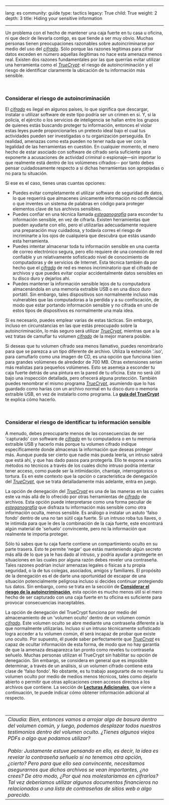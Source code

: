 

---

lang: es
community: guide
type: tactics
legacy: True
child: True
weight: 2
depth: 3
title: Hiding your sensitive information

---

<p>Un problema con el hecho de mantener una caja fuerte en tu casa u oficina, ni que decir de llevarla contigo, es que tiende a ser muy obvio. Muchas personas tienen preocupaciones razonables sobre autoincriminarse por medio del uso del <a href="/es/glossary#Cifrado" title="Cifrado"><em>cifrado</em></a>. Sólo porque las razones legítimas para cifrar<em> </em>datos exceden en número aquellas ilegítimas no hace esta amenaza menos real. Existen dos razones fundamentales por las que querrías evitar utilizar una herramienta como el <em><a href="/es/truecrypt_principal">TrueCrypt</a></em>: el riesgo de autoincriminación y el riesgo de identificar claramente la ubicación de tu información más sensible.</p>

<p>&nbsp;</p>

<h3 id="Considerarriesgoautoincriminacion">Considerar el riesgo de autoincriminación</h3>

<p>El <a href="/es/glossary#Cifrado" title="Cifrado"><em>cifrado</em></a> es ilegal en algunos países, lo que significa que descargar, instalar o utilizar software de este tipo podría ser un crimen en si. Y, si la policía, el ejército o los servicios de inteligencia se hallan entre los grupos de quienes estás buscando proteger tu información, entonces el violar estas leyes puede proporcionarles un pretexto ideal bajo el cual tus actividades pueden ser investigadas o tu organización perseguida. En realidad, amenazas como esta pueden no tener nada que ver con la legalidad de las herramientas en cuestión. En cualquier momento, el mero hecho de estar asociado con software de cifrado sería suficiente para exponerte a acusaciones de actividad criminal o espionaje—sin importar lo que realmente está dentro de los volúmenes cifrados-- por tanto debes pensar cuidadosamente respecto a si dichas herramientas son apropiadas o no para tu situación.</p>

<p>Si ese es el caso, tienes unas cuantas opciones:</p>

<ul>
	<li>Puedes evitar completamente el utilizar software de seguridad de datos, lo que requerirá que almacenes únicamente información no confidencial o que inventes un sistema de palabras en código para proteger elementos clave de tus archivos sensibles.</li>
	<li>Puedes confiar en una técnica llamada <a href="/es/glossary#Esteganografia" title="Esteganografía"><em>esteganografía</em></a> para esconder tu información sensible, en vez de cifrarla. Existen herramientas que pueden ayudarte con ello, pero el utilizarlas adecuadamente requiere una preparación muy cuidadosa, y todavía corres el riesgo de incriminarte a los ojos de cualquiera que descubra que estás usando esta herramienta.</li>
	<li>Puedes intentar almacenar toda tu información sensible en una cuenta de correo electrónico segura, pero ello requiere de una conexión de red confiable y un relativamente sofisticado nivel de conocimiento de computadoras y de servicios de Internet. Esta técnica también da por hecho que el <a href="/es/glossary#Cifrado" title="Cifrado"><em>cifrado</em></a> de red es menos incriminatorio que el cifrado de archivos y que puedes evitar copiar accidentalmente datos sensibles en tu disco duro y dejarlos ahí.</li>
	<li>Puedes mantener la información sensible lejos de tu computadora almacenándola en una memoria extraíble USB o en una disco duro portátil. Sin embargo, tales dispositivos son normalmente incluso más vulnerables que las computadoras a la perdida y a su confiscación, de modo que estar portando información sensible y no cifrada en uno de estos tipos de dispositivos es normalmente una mala idea.</li>
</ul>

<p>Si es necesario, puedes emplear varias de estas tácticas. Sin embargo, incluso en circunstancias en las que estás preocupado sobre la autoincriminación, lo más seguro será utilizar <a href="/es/glossary#TrueCrypt" title="TrueCrypt"><em>TrueCrypt</em></a>, mientras que a la vez tratas de camuflar tu volumen <a href="/es/glossary#Cifrado" title="Cifrado"><em>cifrado</em></a> de la mejor manera posible.</p>

<p>Si deseas que tu volumen cifrado sea menos llamativo, puedes renombrarlo para que se parezca a un tipo diferente de archivo. Utiliza la extensión '.iso', para camuflarlo como una imagen de CD, es una opción que funciona bien para grandes volúmenes de alrededor de 700 MB. Otras extensiones serían más realistas para pequeños volúmenes. Esto se asemeja a esconder tu caja fuerte detrás de una pintura en la pared de tu oficina. Este no será útil bajo una inspección detallada, pero ofrecerá alguna protección. También puedes renombrar el mismo programa <a href="/es/glossary#TrueCrypt" title="TrueCrypt"><em>TrueCrypt</em></a>, asumiendo que lo has guardado como harías con un archivo normal en tu disco duro o memoria extraíble USB, en vez de instalarlo como programa. La <a href="/es/truecrypt_principal" title="Guía del TrueCrypt"><strong>guía del TrueCrypt</strong></a> te explica cómo hacerlo.</p>

<p>&nbsp;</p>

<h3 id="Considerarriesgoidentificarinformacionsensible">Considerar el riesgo de identificar tu información sensible</h3>

<p>A menudo, debes preocuparte menos de las consecuencias de ser 'capturado' con software de <a href="/es/glossary#Cifrado" title="Cifrado"><em>cifrado</em></a> en tu computadora o en tu memoria extraíble USB y hacerlo más porque tu volumen cifrado indique específicamente donde almacenas la información que deseas proteger más. Aunque pueda ser cierto que nadie más pueda leerla, un intruso sabrá que está ahí, y que has dado pasos para protegerla. Ello te expone a varios métodos no técnicos a través de los cuales dicho intruso podría intentar tener acceso, como puede ser la intimidación, chantaje, interrogatorios o tortura. Es en este contexto que la opción o característica de denegación del <a href="/es/glossary#TrueCrypt" title="TrueCrypt"><em>TrueCrypt</em></a>, que se trata detalladamente más adelante, entra en juego.</p>

<p>La opción de denegación del <a href="/es/glossary#TrueCrypt" title="TrueCrypt"><em>TrueCrypt</em></a> es una de las maneras en las cuales este va más allá de lo ofrecido por otras herramientas de <a href="/es/glossary#Cifrado" title="Cifrado"><em>cifrado</em></a> de archivos. Esta opción puede interpretarse como una forma peculiar de <a href="/es/glossary#Esteganografia" title="Esteganografía"><em>esteganografía</em></a> que disfraza tu información más sensible como otra información oculta, menos sensible. Es análogo a instalar un astuto 'falso fondo' dentro de una no tan sútil caja fuerte. Si un intruso roba tus llaves, o te intimida para que le des la combinación de la caja fuerte, este encontrará algún material de 'señuelo' convincente, pero no la información que realmente te importa proteger.</p>

<p>Sólo tú sabes que tu caja fuerte contiene un compartimiento oculto en su parte trasera. Esto te permite 'negar' que estás manteniendo algún secreto más allá de lo que ya le has dado al intruso, y podría ayudar a protegerte en situaciones en las cuales por alguna razón debes reveler una contraseña. Tales razones podrían incluir amenazas legales o físicas a tu propia seguridad, o la de tus colegas, asociados, amigos y familiares. El propósito de la denegación es el de darte una oportunidad de escapar de una situación potencialmente peligrosa incluso si decides continuar protegiendo tus datos. Sin embargo, como se trata en la sección de <a href="#Considerarriesgoautoincriminacion" title="Considerar el riesgo de la autoincriminación"><strong>Considerar el riesgo de la autoincriminación</strong></a>, esta opción es mucho menos útil si el mero hecho de ser capturado con una caja fuerte en tu oficina es suficiente para provocar consecuencias inaceptables.</p>

<p>La opción de denegación del TrueCrypt funciona por medio del almacenamiento de un 'volumen oculto' dentro de un volumen común <a href="/es/glossary#Cifrado" title="Cifrado"><em>cifrado</em></a>. Este volumen oculto se abre mediante una contraseña diferente a la que normalmente utilizarías. Incluso si un intruso técnicamente sofisticado logra acceder a tu volumen común, él será incapaz de probar que existe uno oculto. Por supuesto, él puede saber perfectamente que <a href="/es/glossary#TrueCrypt" title="TrueCrypt"><em>TrueCrypt</em></a> es capaz de ocultar información de esta forma, de modo que no hay garantía de que la amenaza desaparezca tan pronto como reveles tu contraseña señuelo. Muchas personas utilizan el TrueCrypt sin habilitar su opción de denegación. Sin embargo, se considera en general que es imposible determinar, a través de un análisis, si un volumen cifrado contiene esta clase de 'falso fondo'. No obstante, es tu trabajo asegurarte de no revelar tu volumen oculto por medio de medios menos técnicos, tales como dejarlo abierto o permitir que otras aplicaciones creen accesos directos a los archivos que contiene. La sección de <a href="/es/chapter_4_3" title="Lecturas Adicionales"><strong>Lecturas Adicionales</strong></a>, que viene a continuación, te puede indicar cómo obtener información adicional al respecto.</p>

<p>&nbsp;</p>

<table border="0" cellpadding="5" cellspacing="0">
	<tbody>
		<tr>
			<td><em>Claudia: Bien, entonces vamos a arrojar algo de basura dentro del volumen común, y luego, podemos desplazar todos nuestros testimonios dentro del volumen oculto. ¿Tienes algunos viejos PDFs o algo que podamos utilizar? </em><br />
			<br />
			<em>Pablo: Justamente estuve pensando en ello, es decir, la idea es revelar la contraseña señuelo si no tenemos otra opción, ¿cierto? Pero para que ello sea convincente, necesitamos asegurarnos que dichos archivos se vean importantes, ¿no crees? De otro modo, ¿Por qué nos molestaríamos en cifrarlos? Tal vez deberíamos utilizar algunos documentos financieros no relacionados o una lista de contraseñas de sitios web o algo parecido.</em></td>
		</tr>
	</tbody>
</table>

<p>&nbsp;</p>

<p>&nbsp;</p>


